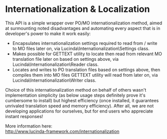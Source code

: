 # Internationalization & Localization

This API is a simple wrapper over PO/MO internationalization method, aimed at surmounting noted disadvantages and automating every aspect that is in developer's power to make it work easily:

- Encapsulates internationalization settings required to read from / write to MO files later on, via Lucinda\Internationalization\Settings class.
- Makes possible for GETTEXT utility to locate then read from relevant MO translation file later on based on settings above, via Lucinda\Internationalization\Reader class.
- Locates and writes to PO translation files based on settings above, then compiles them into MO files GETTEXT utility will read from later on, via Lucinda\Internationalization\Writer class.

Choice of this internationalization method on behalf of others wasn't implementation simplicity (as below usage steps definitely prove it's cumbersome to install) but highest efficiency (once installed, it guarantees unrivaled translation speed and memory efficiency). After all, we are not developing applications for ourselves, but for end users who appreciate instant responses!

More information here:<br/>
http://www.lucinda-framework.com/internationalization
